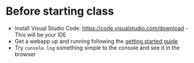 # Before starting class

- Install Visual Studio Code: https://code.visualstudio.com/download - This will be your IDE
- Get a webapp up and running following the [getting started guide](getting-started.md)
- Try `console.log` something simple to the console and see it in the browser

